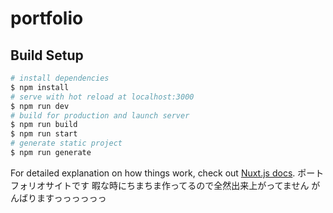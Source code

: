 # portfolio

## Build Setup

```bash
# install dependencies
$ npm install
# serve with hot reload at localhost:3000
$ npm run dev
# build for production and launch server
$ npm run build
$ npm run start
# generate static project
$ npm run generate
```

For detailed explanation on how things work, check out [Nuxt.js docs](https://nuxtjs.org).
ポートフォリオサイトです
暇な時にちまちま作ってるので全然出来上がってません
がんばりますっっっっっっ
